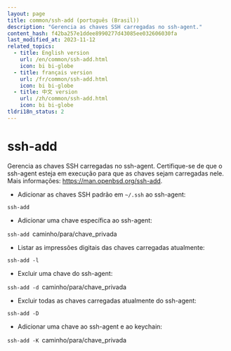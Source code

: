 ```yaml
---
layout: page
title: common/ssh-add (português (Brasil))
description: "Gerencia as chaves SSH carregadas no ssh-agent."
content_hash: f42ba257e1ddee8990277d43085ee032606030fa
last_modified_at: 2023-11-12
related_topics:
  - title: English version
    url: /en/common/ssh-add.html
    icon: bi bi-globe
  - title: français version
    url: /fr/common/ssh-add.html
    icon: bi bi-globe
  - title: 中文 version
    url: /zh/common/ssh-add.html
    icon: bi bi-globe
tldri18n_status: 2
---
```

# ssh-add

Gerencia as chaves SSH carregadas no ssh-agent.
Certifique-se de que o ssh-agent esteja em execução para que as chaves sejam carregadas nele.
Mais informações: <https://man.openbsd.org/ssh-add>.

- Adicionar as chaves SSH padrão em `~/.ssh` ao ssh-agent:

`ssh-add`

- Adicionar uma chave específica ao ssh-agent:

`ssh-add `<span class="tldr-var badge badge-pill bg-dark-lm bg-white-dm text-white-lm text-dark-dm font-weight-bold">caminho/para/chave_privada</span>

- Listar as impressões digitais das chaves carregadas atualmente:

`ssh-add -l`

- Excluir uma chave do ssh-agent:

`ssh-add -d `<span class="tldr-var badge badge-pill bg-dark-lm bg-white-dm text-white-lm text-dark-dm font-weight-bold">caminho/para/chave_privada</span>

- Excluir todas as chaves carregadas atualmente do ssh-agent:

`ssh-add -D`

- Adicionar uma chave ao ssh-agent e ao keychain:

`ssh-add -K `<span class="tldr-var badge badge-pill bg-dark-lm bg-white-dm text-white-lm text-dark-dm font-weight-bold">caminho/para/chave_privada</span>
